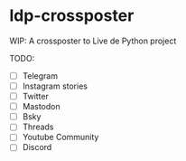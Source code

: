 # ldp-crossposter

WIP: A crossposter to Live de Python project

TODO:

- [ ] Telegram
- [ ] Instagram stories
- [ ] Twitter
- [ ] Mastodon
- [ ] Bsky
- [ ] Threads
- [ ] Youtube Community
- [ ] Discord

